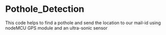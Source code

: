 # Pothole_Detection
This code helps to find a pothole and send the location to our mail-id using nodeMCU GPS module and an ultra-sonic sensor
